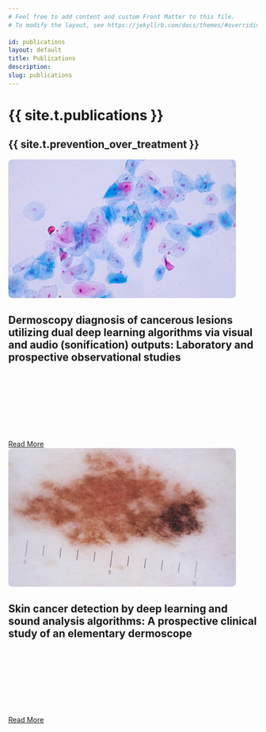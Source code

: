 ```yaml
---
# Feel free to add content and custom Front Matter to this file.
# To modify the layout, see https://jekyllrb.com/docs/themes/#overriding-theme-defaults

id: publications
layout: default
title: Publications
description: 
slug: publications
---
```

<!-- <div id="player" data-plyr-provider="vimeo" data-plyr-embed-id="331429597" data-vimeo-responsive="true" data-vimeo-autplay="true"></div> -->
<div class="page-header">
    <div class="page-header__content container">
        <h1 class="h5 page-label">{{ site.t.publications }}</h1>
        <h2 class="h1 page-title">{{ site.t.prevention_over_treatment }}</h2>
    </div>
</div>
<article class="page-content">  
    <div class="container">
        <section class="page-section">
            <div class="panel">
                <div class="publications">
                    <div class="publication">
                        <a href="/dermoscopy-diagnosis-cancerous-lesions"><img class="publication-img" src="assets/dermoscopy.jpg" alt="a microscopic image of cancer cells" /></a>
                        <h2 class="h4">Dermoscopy diagnosis of cancerous lesions utilizing dual deep learning algorithms via visual and audio (sonification) outputs: Laboratory and prospective observational studies</h2>
                        <div class="publication-footer">
                            <a href="/dermoscopy-diagnosis-cancerous-lesions">Read More</a>
                            <a class="btn btn--icon btn--icon-light pdf-btn" href="/assets/PIIS2352396419300337.PDF" target="_blank"><svg class="icon" aria-title="download PDF"><use xlink:href="/assets/site.svg#pdf-download" /></svg></a>
                        </div>
                    </div>
                    <div class="publication">
                        <a href="/skin-cancer-detection-deep-learning-sound-analysis-algorithms"><img class="publication-img" src="/assets/skin-cancer.jpg" alt="topical skin cancer lesions" /></a>
                        <h2 class="h4">Skin cancer detection by deep learning and sound analysis algorithms: A prospective clinical study of an elementary dermoscope</h2>
                        <div class="publication-footer">
                            <a href="/skin-cancer-detection-deep-learning-sound-analysis-algorithms">Read More</a>
                            <a class="btn btn--icon btn--icon-light pdf-btn" href="/assets/PIIS2352396419302944.pdf" target="_blank"><svg class="icon" aria-title="download PDF"><use xlink:href="/assets/site.svg#pdf-download" /></svg></a>
                        </div>
                    </div>
                </div>
            </div>
        </section>
    </div>
    <!-- <section class="page-section">
        <div class="container">
            <div class="news-item">
                <h2>Care Campus Salutes the Release of the WHO iCOPE Tool</h2>
                <h4>7 October 2019 (Geneva)</h4>
                <p>Care Campus today salutes the World Health Organization on the release of its digital application to help health and social workers provide better care for older people.</p>
                <p>Worldwide one billion people will be aged 60 or older by 2020.  By 2050 one in five people will be over 60, more than two billion people. The number of people aged over 80 is projected to triple from 143 million in 2019 to 426 million in 2050.</p>
                <p>While every older person is different, both physical and mental capacity tend to decline with increasing age.  As intrinsic capacity diminishes, older adults need increasing levels of support and care to maintain their independence.  This latest resource, the WHO ICOPE Handbook App, is a welcome addition to the tools that can be used to help older adults age successfully and live their best life.</p>
                <p>As described by the World Health Organization, the WHO ICOPE Handbook App is an interactive digital application that provides practical guidance to address priority conditions including mobility limitations, malnutrition, vision and hearing loss, cognitive decline, depressive symptoms and social care and support.  This App is the first integrated tool that caregivers can use to understand an older adult’s priorities and concerns with respect to their health and wellbeing and then develop integrated care plan to address them by leveraging local resources.</p>
                <p>Care Campus interactive training and educational curriculum is well aligned with the iCOPE framework and is designed with a person-centric prospective to empower caregivers to help older adults to age with dignity.  According to the WHO, the 2030 Agenda and the Sustainable Development Goals will only be achievable if it is inclusive of people of all ages. Empowering older people by safeguarding their health and well-being enables their full participation and social inclusion are good ways to reduce inequalities.</p>
                <h5>About Care Campus</h5>
                <p>Care Campus helps family members, paid care workers and others learn how to care with confidence.  Care Campus' certification program can help anyone seeking to become qualified as a paid care worker, one of the 21st century's fastest growing vocations.  Care Campus partners with care providers to help train and accredit their staff and then offers continuing education to help them remain current with the latest advancements in caregiving.  For more information please visit <a href="www.CareCampus.health">www.CareCampus.health</a>.</p>
            </div>
            <div class="news-item">
                <h3>Care Campus Recognizes the Importance of Caregiving for the 21st Century</h3>
                <h4>2 September 2019 (Geneva)</h4>
                <p>Care Campus today recognized the growing realization of the importance of caregiving as one of the fastest growing vocations for the 21st century.</p>
                <p>Worldwide one billion people will be aged 60 or older by 2020.  By 2050 one in five people will be over 60, more than two billion people. The number of people aged over 80 is projected to triple from 143 million in 2019 to 426 million in 2050.  While every older person is different, both physical and mental capacity tend to decline with increasing age.  As intrinsic capacity diminishes, older adults need increasing levels of support and care to maintain their independence.  Caregivers are one of the best ways that we can support these needs and represents one of the fastest growing vocations for the 21st century.</p>
                <p>“Among society’s most pressing questions with the aging of the population is who will help growing numbers of frail elderly with routine tasks at home, such as bathing and dressing and cooking. Families often take on these caregiving responsibilities, but the job isn’t practical for many working boomers and Gen Xers, families with far-flung children, widows and widowers and the childless elderly. That's why the need is so great for professional home care workers,” as originally reported in Forbes magazine (18 April 2018).</p>
                <p>According to the U.S.-based Institute for Women’s Policy Research, paid adult care work jobs are expected to increase substantially in the coming years, due to both an aging population and a comparatively low risk of automation for many of these jobs.  Improving the quality of paid adult care work jobs is essential to ensuring high quality care and promoting the economic security and well-being of care workers, who are predominantly women (23 September 2019).</p>
                <p>According to the UNFPA, the number of older people in the Asia-Pacific region is rising at an unprecedented rate and it is at the forefront of the global phenomenon of population ageing.  The population of older persons (aged over 60) in the region will triple between 2010 and 2050, reaching close to 1.3 billion people.  While there is still a strong tradition of family and community support for older persons in Asia, changing family structures combined with migration are resulting in the gradual weakening of informal support systems. Yet most countries’ healthcare and social support systems have limited capacity to meet older adults’ the need for care services.</p>
                <p>Care Campus interactive training and educational curriculum is designed with a person-centric prospective to empower caregivers to help older adults to age with dignity.  According to the World Health Organization, the 2030 Agenda and the Sustainable Development Goals will only be achievable if it is inclusive of people of all ages. Empowering older people by safeguarding their health and well-being enables their full participation and social inclusion are good ways to reduce inequalities.</p>
                <h5>About Care Campus</h5>
                <p>Care Campus helps family members, paid care workers and others learn how to care with confidence.  Care Campus' certification program can help anyone seeking to become qualified as a paid care worker, one of the 21st century's fastest growing vocations.  Care Campus partners with care providers to help train and accredit their staff and then offers continuing education to help them remain current with the latest advancements in caregiving.  For more information please visit <a href="www.CareCampus.health">www.CareCampus.health</a>.</p>
            </div>
        </div>
    </section>
    {% include get-started.html %} -->
</article>
